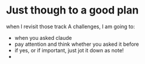 # Just though to a good plan

when I revisit those track A challenges, I am going to:
- when you asked claude
- pay attention and think whether you asked it before 
- if yes, or if important, just jot it down as note!
- 
